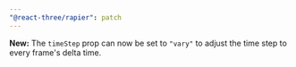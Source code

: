 ```yaml
---
"@react-three/rapier": patch
---
```


**New:** The `timeStep` prop can now be set to `"vary"` to adjust the time step to every frame's delta time.

